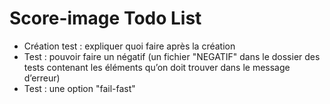 # Score-image Todo List

* Création test : expliquer quoi faire après la création
* Test : pouvoir faire un négatif (un fichier "NEGATIF" dans le dossier des tests contenant les éléments qu’on doit trouver dans le message d’erreur)
* Test : une option "fail-fast"
